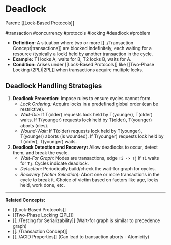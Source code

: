 # Deadlock

Parent: [[Lock-Based Protocols]]

#transaction #concurrency #protocols #locking #deadlock #problem

*   **Definition:** A situation where two or more [[../Transaction Concept|transactions]] are blocked indefinitely, each waiting for a resource (typically a lock) held by another transaction in the cycle.
*   **Example:** T1 locks A, waits for B; T2 locks B, waits for A.
*   **Condition:** Arises under [[Lock-Based Protocols]] like [[Two-Phase Locking (2PL)|2PL]] when transactions acquire multiple locks.

## Deadlock Handling Strategies

1.  **Deadlock Prevention:** Impose rules to ensure cycles cannot form.
    *   *Lock Ordering:* Acquire locks in a predefined global order (can be restrictive).
    *   *Wait-Die:* If T(older) requests lock held by T(younger), T(older) waits. If T(younger) requests lock held by T(older), T(younger) aborts (dies).
    *   *Wound-Wait:* If T(older) requests lock held by T(younger), T(younger) aborts (is wounded). If T(younger) requests lock held by T(older), T(younger) waits.
2.  **Deadlock Detection and Recovery:** Allow deadlocks to occur, detect them, and break the cycle.
    *   *Wait-For Graph:* Nodes are transactions, edge `Ti -> Tj` if `Ti` waits for `Tj`. Cycles indicate deadlock.
    *   *Detection:* Periodically build/check the wait-for graph for cycles.
    *   *Recovery (Victim Selection):* Abort one or more transactions in the cycle to break it. Choice of victim based on factors like age, locks held, work done, etc.

---
**Related Concepts:**
*   [[Lock-Based Protocols]]
*   [[Two-Phase Locking (2PL)]]
*   [[../Testing for Serializability]] (Wait-for graph is similar to precedence graph)
*   [[../Transaction Concept]]
*   [[../ACID Properties]] (Can lead to transaction aborts - Atomicity) 
